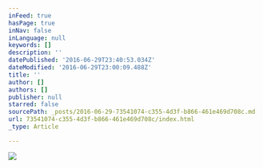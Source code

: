```yaml
---
inFeed: true
hasPage: true
inNav: false
inLanguage: null
keywords: []
description: ''
datePublished: '2016-06-29T23:40:53.034Z'
dateModified: '2016-06-29T23:00:09.488Z'
title: ''
author: []
authors: []
publisher: null
starred: false
sourcePath: _posts/2016-06-29-73541074-c355-4d3f-b866-461e469d708c.md
url: 73541074-c355-4d3f-b866-461e469d708c/index.html
_type: Article

---
```

![](https://the-grid-user-content.s3-us-west-2.amazonaws.com/29f3f0c7-6f96-4c60-917e-dc37a3051932.jpg)